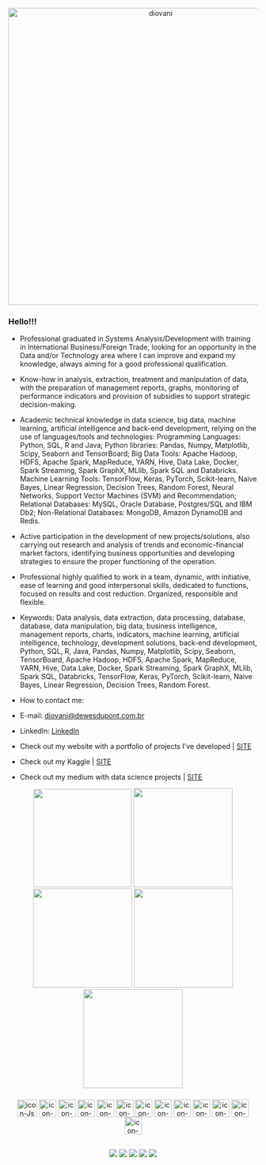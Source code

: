<p align="center">
<img src="https://github.com/diovani-dupont/diovani-dupont/assets/109030838/7e5ad663-ca4a-4f20-81ad-8df49093c9dd" alt="diovani" width="600">
</p>


### Hello!!!

- Professional graduated in Systems Analysis/Development with training in International Business/Foreign Trade, looking for an opportunity in the Data and/or Technology area where I can improve and expand my knowledge, always aiming for a good professional qualification.
- Know-how in analysis, extraction, treatment and manipulation of data, with the preparation of management reports, graphs, monitoring of performance indicators and provision of subsidies to support strategic decision-making.
- Academic technical knowledge in data science, big data, machine learning, artificial intelligence and back-end development, relying on the use of languages/tools and technologies: Programming Languages: Python, SQL, R and Java; Python libraries: Pandas, Numpy, Matplotlib, Scipy, Seaborn and TensorBoard; Big Data Tools: Apache Hadoop, HDFS, Apache Spark, MapReduce, YARN, Hive, Data Lake, Docker, Spark Streaming, Spark GraphX, MLlib, Spark SQL and Databricks. Machine Learning Tools: TensorFlow, Keras, PyTorch, Scikit-learn, Naive Bayes, Linear Regression, Decision Trees, Random Forest, Neural Networks, Support Vector Machines (SVM) and Recommendation; Relational Databases: MySQL, Oracle Database, Postgres/SQL and IBM Db2; Non-Relational Databases: MongoDB, Amazon DynamoDB and Redis.
- Active participation in the development of new projects/solutions, also carrying out research and analysis of trends and economic-financial market factors, identifying business opportunities and developing strategies to ensure the proper functioning of the operation.
- Professional highly qualified to work in a team, dynamic, with initiative, ease of learning and good interpersonal skills, dedicated to functions, focused on results and cost reduction. Organized, responsible and flexible.

- Keywords: Data analysis, data extraction, data processing, database, database, data manipulation, big data, business intelligence, management reports, charts, indicators, machine learning, artificial intelligence, technology, development solutions, back-end development, Python, SQL, R, Java, Pandas, Numpy, Matplotlib, Scipy, Seaborn, TensorBoard, Apache Hadoop, HDFS, Apache Spark, MapReduce, YARN, Hive, Data Lake, Docker, Spark Streaming, Spark GraphX, MLlib, Spark SQL, Databricks, TensorFlow, Keras, PyTorch, Scikit-learn, Naive Bayes, Linear Regression, Decision Trees, Random Forest.

- How to contact me:

- E-mail: diovani@dewesdupont.com.br

- LinkedIn: [LinkedIn](https://www.linkedin.com/in/diovani-dupont/)

- Check out my website with a portfolio of projects I've developed | [SITE](https://diovani-dupont.github.io/)
  
- Check out my Kaggle | [SITE](https://www.kaggle.com/diodupont)

- Check out my medium with data science projects | [SITE](https://medium.com/@diovani.dupont/web-scraping-eda-e-modelo-para-previs%C3%A3o-de-pre%C3%A7os-3c4cf24e252e)

<div align="center">
  <img height="198em" src="http://github-profile-summary-cards.vercel.app/api/cards/profile-details?username=diovani-dupont&theme=dracula" />
  <img height="200em" src="http://github-profile-summary-cards.vercel.app/api/cards/repos-per-language?username=diovani-dupont&theme=dracula" />
  <img height="200em" src="http://github-profile-summary-cards.vercel.app/api/cards/most-commit-language?username=diovani-dupont&theme=dracula" />
  <img height="200em" src="http://github-profile-summary-cards.vercel.app/api/cards/stats?username=diovani-dupont&theme=dracula" />
  <img height="200em" src="http://github-profile-summary-cards.vercel.app/api/cards/productive-time?username=diovani-dupont&theme=dracula" />
</div>

###
<div align="center">
  <img align="center" alt="icon-Js" height="35" width="40" src="https://cdn.jsdelivr.net/gh/devicons/devicon/icons/aftereffects/aftereffects-original.svg" />
  <img align="center" alt="icon-Js" height="35" width="35" src="https://cdn.jsdelivr.net/gh/devicons/devicon/icons/canva/canva-original.svg" />
  <img align="center" alt="icon-Js" height="35" width="35" src="https://cdn.jsdelivr.net/gh/devicons/devicon/icons/docker/docker-original-wordmark.svg" />
  <img align="center" alt="icon-Js" height="35" width="35" src="https://cdn.jsdelivr.net/gh/devicons/devicon/icons/googlecloud/googlecloud-original-wordmark.svg" />
  <img align="center" alt="icon-Js" height="35" width="35" src="https://cdn.jsdelivr.net/gh/devicons/devicon/icons/inkscape/inkscape-original-wordmark.svg" />
  <img align="center" alt="icon-Js" height="35" width="35" src="https://cdn.jsdelivr.net/gh/devicons/devicon/icons/python/python-original-wordmark.svg" />
  <img align="center" alt="icon-Js" height="35" width="35" src="https://cdn.jsdelivr.net/gh/devicons/devicon/icons/jetbrains/jetbrains-original.svg" />
  <img align="center" alt="icon-Js" height="35" width="35" src="https://cdn.jsdelivr.net/gh/devicons/devicon/icons/jupyter/jupyter-original-wordmark.svg" />
  <img align="center" alt="icon-Js" height="35" width="35" src="https://cdn.jsdelivr.net/gh/devicons/devicon/icons/numpy/numpy-original-wordmark.svg" />
  <img align="center" alt="icon-Js" height="35" width="35" src="https://cdn.jsdelivr.net/gh/devicons/devicon/icons/pandas/pandas-original-wordmark.svg" />
  <img align="center" alt="icon-Js" height="35" width="35" src="https://cdn.jsdelivr.net/gh/devicons/devicon/icons/photoshop/photoshop-plain.svg" />
  <img align="center" alt="icon-Js" height="35" width="35" src="https://cdn.jsdelivr.net/gh/devicons/devicon/icons/pycharm/pycharm-original.svg" />
  <img align="center" alt="icon-Js" height="35" width="35" src="https://cdn.jsdelivr.net/gh/devicons/devicon/icons/anaconda/anaconda-original-wordmark.svg" />
</div>

##
<div align="center">
  <a href="https://instagram.com/diovani.dupont" target="_blank"><img src="https://img.shields.io/badge/-Instagram-%23E4405F?style=for-the-badge&logo=instagram&logoColor=white" target="_blank"></a>
 <a href="https://discord.gg/TWHKCrXtAK" target="_blank"><img src="https://img.shields.io/badge/Discord-7289DA?style=for-the-badge&logo=discord&logoColor=white" target="_blank"></a> 
  <a href = "mailto:diovani.dupont@gmail.com"><img src="https://img.shields.io/badge/-Gmail-%23333?style=for-the-badge&logo=gmail&logoColor=white" target="_blank"></a>
  <a href="https://www.linkedin.com/in/diovani-dupont/" target="_blank"><img src="https://img.shields.io/badge/-LinkedIn-%230077B5?style=for-the-badge&logo=linkedin&logoColor=white" target="_blank"></a> 
    <a href="https://www.kaggle.com/diodupont" target="_blank"><img src="https://img.shields.io/badge/Kaggle-20BEFF?style=for-the-badge&logo=Kaggle&logoColor=white" target="_blank"></a> 

</div>
